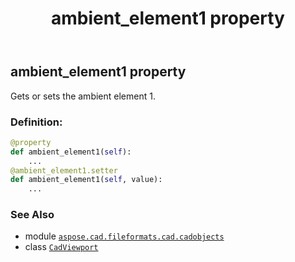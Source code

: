 ﻿---
title: ambient_element1 property
second_title: Aspose.CAD for Python via .NET API References
description: 
type: docs
weight: 50
url: /python-net/aspose.cad.fileformats.cad.cadobjects/cadviewport/ambient_element1/
is_root: false
---

## ambient_element1 property


Gets or sets the ambient element 1.
### Definition:
```python
@property
def ambient_element1(self):
    ...
@ambient_element1.setter
def ambient_element1(self, value):
    ...
```

### See Also
* module [`aspose.cad.fileformats.cad.cadobjects`](../../)
* class [`CadViewport`](/cad/python-net/aspose.cad.fileformats.cad.cadobjects/cadviewport)
